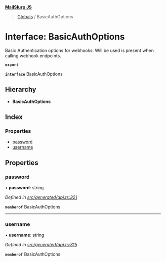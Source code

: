 **[MailSlurp JS](../README.md)**

> [Globals](../README.md) / BasicAuthOptions

# Interface: BasicAuthOptions

Basic Authentication options for webhooks. Will be used is present when calling webhook endpoints.

**`export`** 

**`interface`** BasicAuthOptions

## Hierarchy

* **BasicAuthOptions**

## Index

### Properties

* [password](basicauthoptions.md#password)
* [username](basicauthoptions.md#username)

## Properties

### password

•  **password**: string

*Defined in [src/generated/api.ts:321](https://github.com/mailslurp/mailslurp-client/blob/cdc62f8/src/generated/api.ts#L321)*

**`memberof`** BasicAuthOptions

___

### username

•  **username**: string

*Defined in [src/generated/api.ts:315](https://github.com/mailslurp/mailslurp-client/blob/cdc62f8/src/generated/api.ts#L315)*

**`memberof`** BasicAuthOptions
